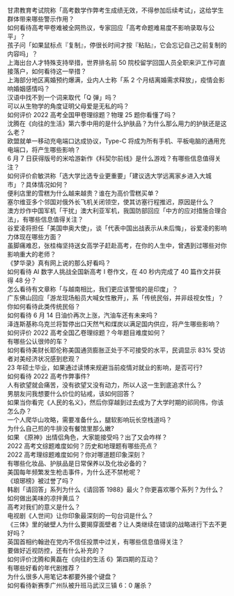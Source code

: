 甘肃教育考试院称「高考数学作弊考生成绩无效，不得参加后续考试」，这给学生群体带来哪些警示作用？  
如何看待高考甲卷难被全网热议，专家回应「高考命题难易度不影响录取与公平」？  
孩子问「如果鼠标点『复制』，停很长时间才按『粘贴』，它会忘记自己之前复制的内容吗」？  
上海出台人才特殊支持举措，世界排名前 50 院校留学回国人员全职来沪工作可直接落户，如何看待这一举措？  
上海部分地区离婚预约爆满，业内人士称「系 2 个月结离婚需求释放」，疫情会影响婚姻感情吗？  
汉语中找不到一个词来取代「Q 弹」吗？  
可以从生物学的角度证明父母爱是无私的吗？  
如何评价 2022 高考全国甲卷理综题？物理 25 题你看懂了吗？  
沈腾在《向往的生活》第六季中用的是什么护肤品？为什么那么用力的护肤还是这么老？  
欧盟就单一移动充电端口达成协议，Type-C 将成为所有手机、平板电脑的通用充电端口，将产生哪些影响？  
6 月 7 日获得版号的米哈游新作《科契尔前线》是什么游戏？有哪些信息值得关注？  
如何评价俞敏洪称「选大学比选专业更重要」「建议选大学远离家乡进入大城市」？具体情况如何？  
便利店里的雪糕为什么越来越贵？谁在为高价雪糕买单？  
塞尔维亚多个邻国对俄外长飞机关闭领空，使其访塞行程推迟，原因是什么？  
澳方炒作中国军机「干扰」澳大利亚军机，我国防部回应「中方的应对措施合理合法」，有哪些信息值得关注？  
谷爱凌将担任「美国申奥大使」，谈「代表中国出战表示从未后悔」，谷爱凌的影响力体现在哪些方面？  
虽脚痛难忍，张桂梅坚持送女高学子赶赴高考，在你的人生中，曾遇到过哪些对你影响重大的老师？  
《梦华录》真有网上说的那么好看吗？  
如何看待 AI 数字人挑战全国新高考 Ⅰ 卷作文，在 40 秒内完成了 40 篇作文并获得 48 分？  
怎么看待有文章称「与越南相比，我们更应该警惕的是印度」？  
广东佛山回应「游龙现场船员大喊女性散开」，系「传统民俗，并非歧视女性」？你如何看待此类传统民俗？  
如何看待 6 月 14 日油价再次上涨，汽油车还有未来吗？  
泽连斯基称乌克兰将暂停出口天然气和煤炭以满足国内供应，将产生哪些影响？  
如何评价 2022 高考全国乙卷理综题？今年题目难度如何？  
有哪些公认很帅的车？  
如何看待美财长耶伦称美国通货膨胀正处于不可接受的水平，民调显示 83% 受访者对美经济状况感到悲观？  
23 年硕士毕业，如果通过读博来规避当前疫情对就业的影响，是否可行?  
如何看待 2022 高考作弊事件?  
人有欲望就会痛苦，没有欲望又没有动力，所以人这一生到底追求什么？  
男朋友问我想要什么价位的钻戒，该如何回答？  
如果当你看完《人民的名义》，然后你穿越到过去成为了大学时期的祁同伟，你该怎么办？  
一个人爬华山攻略，需要准备什么，腿软影响玩长空栈道吗？  
为什么自己煎的牛排没有餐馆里那么嫩?  
如果 《原神》出情侣角色，大家能接受吗？出了又会咋样？  
2022 高考文综题难度如何？历史和地理题有哪些亮点？  
2022 高考理综题难度如何？你对哪道题印象深刻？  
有哪些化妆品、护肤品是日常保养以及化妆必备的？  
美国每年频繁发生枪击事件，为什么还不禁枪呢？  
《琅琊榜》被过誉了吗？  
韩剧「请回答」系列为什么《请回答 1988》最火？你更喜欢哪个系列？为什么？  
如何做出美味的凉拌黄瓜？  
高考对我们的意义是什么？  
电视剧《人世间》让你印象最深刻的一句台词是什么？  
《三体》里的破壁人为什么要揭穿面壁者？让人类继续在错误的战略进行下去不更好吗？  
英国首相约翰逊在党内不信任投票中过关，有哪些信息值得关注？  
要做好近视防控，还有什么补充的？  
如何评价沈腾和黄磊在《向往的生活  6》第四期的互动？  
有哪些好看的年代剧推荐？  
为什么很多人用笔记本都要外接个键盘？  
如何看待新赛季广州队被升班马武汉三镇 6：0 屠杀？  

